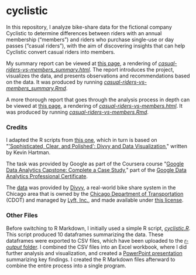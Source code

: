 # cyclistic
In this repository, I analyze bike-share data for the fictional company Cyclistic to determine differences between riders with an annual membership (“members”) and riders who purchase single-use or day passes (“casual riders”), with the aim of discovering insights that can help Cyclistic convert casual riders into members.

My summary report can be viewed at [this page](https://htmlpreview.github.io/?https://github.com/crowtherln/cyclistic/blob/main/casual-riders-vs-members_summary.html 'How Do Casual Cyclistic Riders Differ from Members? | Summary'), a rendering of [_casual-riders-vs-members_summary.html_](https://github.com/crowtherln/cyclistic/blob/main/casual-riders-vs-members_summary.html 'casual-riders-vs-members_summary.Rmd at main • crowtherln/cyclistic'). The report introduces the project, visualizes the data, and presents observations and recommendations based on the data. It was produced by running [_casual-riders-vs-members_summary.Rmd_](https://github.com/crowtherln/cyclistic/blob/main/casual-riders-vs-members_summary.Rmd 'casual-riders-vs-members_summary.Rmd at main • crowtherln/cyclistic'). 

A more thorough report that goes through the analysis process in depth can be viewed at [this page](https://htmlpreview.github.io/?https://github.com/crowtherln/cyclistic/blob/main/casual-riders-vs-members.html 'How Do Casual Cyclistic Riders Differ from Members? | Analysis and Findings'), a rendering of [_casual-riders-vs-members.html_](https://github.com/crowtherln/cyclistic/blob/main/casual-riders-vs-members.html 'casual-riders-vs-members.Rmd at main • crowtherln/cyclistic'). It was produced by running [_casual-riders-vs-members.Rmd_](https://github.com/crowtherln/cyclistic/blob/main/casual-riders-vs-members.Rmd 'casual-riders-vs-members.Rmd at main • crowtherln/cyclistic'). 

### Credits

I adapted the R scripts from [this one](https://docs.google.com/document/d/1TTj5KNKf4BWvEORGm10oNbpwTRk1hamsWJGj6qRWpuI/edit 'Divvy Exercise R Script - Google Docs'), which in turn is based on "['Sophisticated, Clear, and Polished': Divvy and Data Visualization](https://artscience.blog/home/divvy-dataviz-case-study '\'Sophisticated, Clear, and Polished\': Divvy and Data Visualization (Case Study) — ART+SCIENCE')," written by Kevin Hartman.

The task was provided by Google as part of the Coursera course "[Google Data Analytics Capstone: Complete a Case Study](https://www.coursera.org/learn/google-data-analytics-capstone 'Google Data Analytics Capstone: Complete a Case Study | Coursera')," part of the [Google Data Analytics Professional Certificate](https://www.coursera.org/professional-certificates/google-data-analytics 'Google Data Analytics Professional Certificate | Coursera').

The [data](https://divvy-tripdata.s3.amazonaws.com/index.html 'Index of bucket \"divvy-tripdata\"') was provided by [Divvy](https://ride.divvybikes.com/ 'Divvy: Chicago\'s Bike share Program | Divvy Bikes'), a real-world bike share system in the Chicago area that is owned by the [Chicago Department of Transportation](https://www.chicago.gov/city/en/depts/cdot.html 'City of Chicago :: Transportation') (CDOT) and managed by [Lyft, Inc.](https://www.lyft.com/ 'Lyft: A ride whenever you need one'), and made available under [this license](https://ride.divvybikes.com/data-license-agreement 'Data License Agreement | Divvy Bikes').

### Other Files

Before switching to R Markdown, I initially used a simple R script, [_cyclistic.R_](https://github.com/crowtherln/cyclistic/blob/main/other/cyclistic.R 'cyclistic/cyclistic.R at main • crowtherln/cyclistic'). This script produced 10 dataframes summarizing the data. These dataframes were exported to CSV files, which have been uploaded to the [_r-output_ folder](https://github.com/crowtherln/cyclistic/tree/main/other/r-output 'cyclistic/other/r-output at main • crowtherln/cyclistic'). I combined the CSV files into an Excel workbook, where I did further analysis and visualization, and created a [PowerPoint presentation](https://github.com/crowtherln/cyclistic/blob/main/other/casual-riders-vs-members.pptx 'cyclistic/casual-riders-vs-members.pptx at main • crowtherln/cyclistic') summarizing key findings. I created the R Markdown files afterward to combine the entire process into a single program.
